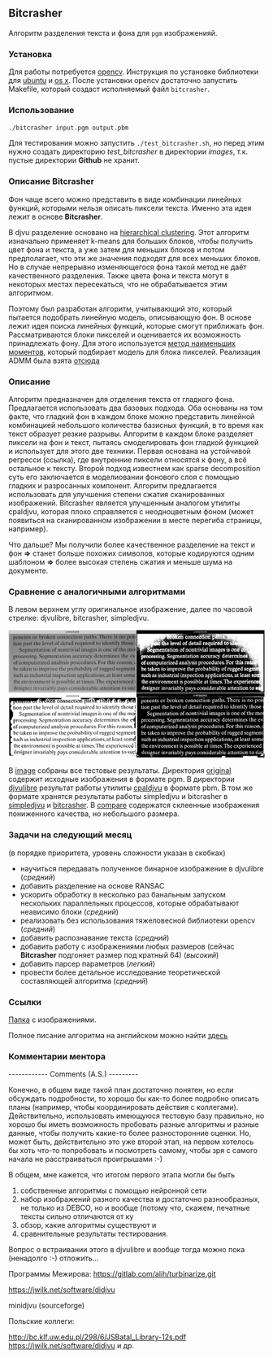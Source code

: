 ## Bitcrasher 

Алгоритм разделения текста и фона для `pgm` изображенияй.

### Установка

Для работы потребуется [opencv][opencv]. Инструкция по установке библиотеки для [ubuntu][opencv ubuntu] и [os x][opencv os x]. После установки opencv достаточно запустить Makefile, который создаст исполняемый файл `bitcrasher`.

### Использование

```shell
./bitcrasher input.pgm output.pbm
```

Для тестирования можно запустить `./test_bitcrasher.sh`, но перед этим нужно создать директорию _test_bitcrasher_ в директории _images_, т.к. пустые директории **Github** не хранит.

### Описание Bitcrasher

Фон чаще всего можно представить в виде комбинации линейных функций, которыми нельзя описать пиксели текста. Именно эта идея лежит в основе **Bitcrasher**.

В djvu разделение основано на [hierarchical clustering][djvu]. Этот алгоритм изначально применяет k-means для больших блоков, чтобы получить цвет фона и текста, а уже затем для меньших блоков и потом предполагает, что эти же значения подходят для всех меньших блоков. Но в случае непрерывно изменяющегося фона такой метод не даёт качественного разделения. Также цвета фона и текста могут в некоторых местах пересекаться, что не обрабатывается этим алгоритмом.

Поэтому был разработан алгоритм, учитывающий это, который пытается подобрать линейную модель, описывающую фон. В основе лежит идея поиска линейных функций, которые смогут приближать фон. Рассматриваются блоки пикселей и оценивается их возможность принадлежать фону. Для этого используется [метод наименьших моментов][LAD], который подбирает модель для блока пикселей. Реализация ADMM была взята [отсюда][ADMM]

### Описание

Алгоритм предназначен для отделения текста от гладкого фона. Предлагается использовать два базовых подхода. Оба основаны на том факте, что гладкий фон в каждом блоке можно представить линейной комбинацией небольшого количества базисных функций, в то время как текст образует резкие разрывы. Алгоритм в каждом блоке разделяет пиксели на фон и текст, пытаясь смоделировать фон гладкой функцией и использует для этого две техники. Первая основана на устойчивой регресси (ссылка), где внутренние пиксели относятся к фону, а всё остальное к тексту. Второй подход известнем как sparse decomposition суть его заключается в моделиовании фонового слоя с помощью гладких и разросанных компонент. Алгоритм предлагается использовать для улучшения степени сжатия сканированных изображений. Bitcrasher является улучшенным аналогом утилиты cpaldjvu, которая плохо справляется с неодноцветным фоном (может появиться на сканированном изображении в месте перегиба страницы, например).

Что дальше? Мы получили более качественное разделение на текст и фон **=>** станет больше похожих символов, которые кодируются одним шаблоном **=>** более высокая степень сжатия и меньше шума на документе.

### Сравнение с аналогичными алгоритмами

В левом верхнем углу оригинальное изображение, далее по часовой стрелке: djvulibre, bitcrasher, simpledjvu.

![example](https://raw.githubusercontent.com/ImageProcessing-ElectronicPublications/bitcrasher-samples/main/images/example.jpg)

В [image][first] собраны все тестовые результаты. Директория [original][second] содержит исходные изображения в формате pgm. В директории [djvulibre][third] результат работы утилиты [cpaldjvu][fourth] в формате pbm. В том же формате хранятся результаты работы simpledjvu и bitcrasher в [simpledjvu][fifth] и [bitcrasher][sixth]. В [compare][seventh] содержатся склеенные изображения пониженного качества, но небольшого размера.

### Задачи на следующий месяц

(в порядке приоритета, уровень сложности указан в скобках)

* научиться передавать полученное бинарное изображение в djvulibre (_средний_)
* добавить разделение на основе RANSAC
* ускорить обработку в несколько раз банальным запуском нескольких параллельных процессов, которые обрабатывают неависимо блоки (_средний_)
* реализовать без использования тяжеловесной библиотеки opencv (_средний_)
* добавить распознавание текста (_средний_)
* добавить работу с изображениями любых размеров (сейчас **Bitcrasher** подгоняет размер под кратный 64) (_высокий_)
* добавить парсер параметров (_легкий_)
* провести более детальное исследование теоретической составляющей алгоритма (_средний_)

### Ссылки

[Папка][drive] с изображениями.

Полное писание алгоритма на английском можно найти [здесь][description]

### Комментарии ментора

------------ Comments (A.S.) ---------

Конечно, в общем виде такой план достаточно понятен, но если обсуждать подробности, то хорошо бы как-то более подробно описать планы (например, чтобы координировать действия с коллегами). Действительно, использовать имеющуюся тестовую базу правильно, но хорошо бы иметь возможность пробовать разные алгоритмы и разные данные, чтобы получить какие-то более разносторонние оценки. Но, может быть, действительно это уже второй этап, на первом хотелось бы хоть что-то попробовать и посмотреть самому, чтобы зря с самого начала не расстраиваться проигрышами :-)

В общем, мне кажется, что итогом первого этапа могли бы быть

1) собственные алгоритмы с помощью нейронной сети
2) набор изображений разного качества и достаточно разнообразных, не только из DEBCO, но и вообще (потому что, скажем, печатные тексты сильно отличаются от ку
3) обзор, какие алгоритмы существуют и
4) сравнительные результаты тестирования.

Вопрос о встраивании этого в djvulibre и вообще тогда можно пока (ненадолго :-) отложить...

Программы Межирова: https://gitlab.com/alih/turbinarize.git

https://jwilk.net/software/didjvu 

minidjvu (sourceforge)

Польские коллеги:

http://bc.klf.uw.edu.pl/298/6/JSBatal_Library-12s.pdf
https://jwilk.net/software/didjvu и др.


[opencv]: http://opencv.org
[opencv ubuntu]: http://www.pyimagesearch.com/2016/10/24/ubuntu-16-04-how-to-install-opencv/
[opencv os x]: http://www.pyimagesearch.com/2015/06/15/install-opencv-3-0-and-python-2-7-on-osx/

[djvu]: https://www.researchgate.net/publication/220051065_High_quality_document_image_compression_with_DjVU
[LAD]: https://ru.wikipedia.org/wiki/%D0%9C%D0%B5%D1%82%D0%BE%D0%B4_%D0%BD%D0%B0%D0%B8%D0%BC%D0%B5%D0%BD%D1%8C%D1%88%D0%B8%D1%85_%D0%BC%D0%BE%D0%B4%D1%83%D0%BB%D0%B5%D0%B9
[FGKA]: https://www.ncbi.nlm.nih.gov/pmc/articles/PMC543472/
[first]: https://github.com/Tehada/Bitcrasher/tree/master/images
[second]: https://github.com/Tehada/Bitcrasher/tree/master/images/original
[third]: https://github.com/Tehada/Bitcrasher/tree/master/images/djvulibre
[fourth]: http://djvu.sourceforge.net/doc/man/cpaldjvu.html
[fifth]: https://github.com/Tehada/Bitcrasher/tree/master/images/simpledjvu
[sixth]: https://github.com/Tehada/Bitcrasher/tree/master/images/bitcrasher
[seventh]: https://github.com/Tehada/Bitcrasher/tree/master/images/compare
[ADMM]: https://web.stanford.edu/~boyd/papers/admm
[description]: https://arxiv.org/pdf/1607.02547.pdf
[drive]: https://drive.google.com/drive/folders/0BzrEqXjuNqPKV0FCZUlRaWFIbEE?usp=sharing